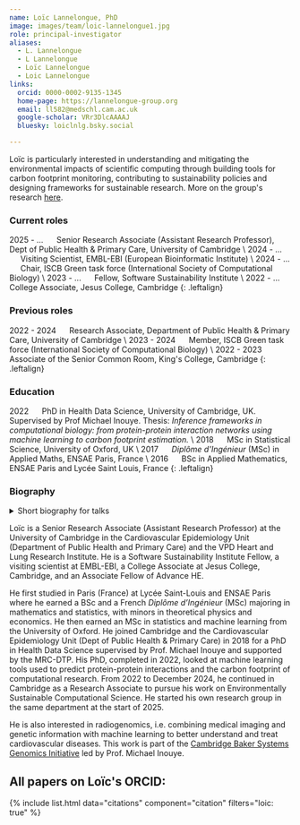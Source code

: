 ```yaml
---
name: Loïc Lannelongue, PhD
image: images/team/loic-lannelongue1.jpg
role: principal-investigator
aliases:
  - L. Lannelongue
  - L Lannelongue
  - Loïc Lannelongue
  - Loic Lannelongue
links:
  orcid: 0000-0002-9135-1345
  home-page: https://lannelongue-group.org
  email: ll582@medschl.cam.ac.uk
  google-scholar: VRr3DlcAAAAJ
  bluesky: loiclnlg.bsky.social

---
```


Loïc is particularly interested in understanding and mitigating the environmental impacts of scientific computing through building tools for carbon footprint monitoring, contributing to sustainability policies and designing frameworks for sustainable research. More on the group's research [here](/projects/).

### Current roles

2025 - ...  &nbsp;&nbsp;&nbsp;&nbsp; Senior Research Associate (Assistant Research Professor), Dept of Public Health & Primary Care, University of Cambridge \\
2024 - ...  &nbsp;&nbsp;&nbsp;&nbsp; Visiting Scientist, EMBL-EBI (European Bioinformatic Institute) \\
2024 - ...  &nbsp;&nbsp;&nbsp;&nbsp; Chair, ISCB Green task force (International Society of Computational Biology) \\
2023 - ...  &nbsp;&nbsp;&nbsp;&nbsp; Fellow, Software Sustainability Institute \\
2022 - ...  &nbsp;&nbsp;&nbsp;&nbsp; College Associate, Jesus College, Cambridge
{: .leftalign}

### Previous roles

2022 - 2024  &nbsp;&nbsp;&nbsp;&nbsp; Research Associate, Department of Public Health & Primary Care, University of Cambridge \\
2023 - 2024 &nbsp;&nbsp;&nbsp;&nbsp; Member, ISCB Green task force (International Society of Computational Biology) \\
2022 - 2023 &nbsp;&nbsp;&nbsp;&nbsp; Associate of the Senior Common Room, King's College, Cambridge
{: .leftalign}

### Education

2022 &nbsp;&nbsp;&nbsp;&nbsp; PhD in Health Data Science, University of Cambridge, UK. Supervised by Prof Michael Inouye. Thesis: _Inference frameworks in computational biology: from protein-protein interaction networks using machine learning to carbon footprint estimation._ \\
2018 &nbsp;&nbsp;&nbsp;&nbsp;  MSc in Statistical Science, University of Oxford, UK \\
2017 &nbsp;&nbsp;&nbsp;&nbsp; _Diplôme d'Ingénieur_ (MSc) in Applied Maths, ENSAE Paris, France \\
2016 &nbsp;&nbsp;&nbsp;&nbsp; BSc in Applied Mathematics, ENSAE Paris and Lycée Saint Louis, France
{: .leftalign}


### Biography

<details markdown="1">
<summary>Short biography for talks</summary>

Dr Loïc Lannelongue is a Senior Research Associate (Assistant Research Professor) at the University of Cambridge focusing on environmentally sustainable computing and based in the Heart and Lung Research Institute in Cambridge, UK. He leads the Green Algorithms initiative which promotes more environmentally sustainable computational science. He also manages the Green DiSC certification framework for sustainable computing. His research interests also include radiogenomics, i.e. combining medical imaging and genetic information with machine learning to better understand and treat cardiovascular diseases. He is a Software Sustainability Institute Fellow, a College Associate at Jesus College, Cambridge, a visiting scientist at the European Bioinformatic Institute (EMBL-EBI) and an Associate Fellow of the Higher Education Academy.

</details>

Loïc is a Senior Research Associate (Assistant Research Professor) at the University of Cambridge in the Cardiovascular Epidemiology Unit (Department of Public Health and Primary Care) and the VPD Heart and Lung Research Institute. He is a Software Sustainability Institute Fellow, a visiting scientist at EMBL-EBI, a College Associate at Jesus College, Cambridge, and an Associate Fellow of Advance HE.

He first studied in Paris (France) at Lycée Saint-Louis and ENSAE Paris where he earned a BSc and a French _Diplôme d’Ingénieur_ (MSc) majoring in mathematics and statistics, with minors in theoretical physics and economics. He then earned an MSc in statistics and machine learning from the University of Oxford. He joined Cambridge and the Cardiovascular Epidemiology Unit (Dept of Public Health & Primary Care) in 2018 for a PhD in Health Data Science supervised by Prof. Michael Inouye and supported by the MRC-DTP. His PhD, completed in 2022, looked at machine learning tools used to predict protein-protein interactions and the carbon footprint of computational research. From 2022 to December 2024, he continued in Cambridge as a Research Associate to pursue his work on Environmentally Sustainable Computational Science. He started his own research group in the same department at the start of 2025.

He is also interested in radiogenomics, i.e. combining medical imaging and genetic information with machine learning to better understand and treat cardiovascular diseases. This work is part of the [Cambridge Baker Systems Genomics Initiative](https://www.inouyelab.org/home) led by Prof. Michael Inouye.

## All papers on Loïc's ORCID:

{% include list.html data="citations" component="citation" filters="loic: true" %}
